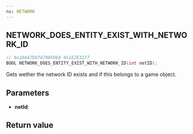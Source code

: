 ```yaml
---
ns: NETWORK
---
```

## NETWORK_DOES_ENTITY_EXIST_WITH_NETWORK_ID

```c
// 0x18A47D074708FD68 0x1E2E3177
BOOL NETWORK_DOES_ENTITY_EXIST_WITH_NETWORK_ID(int netID);
```

Gets wether the network ID exists and if this belongs to a game object.
## Parameters
* **netId**: 

## Return value
